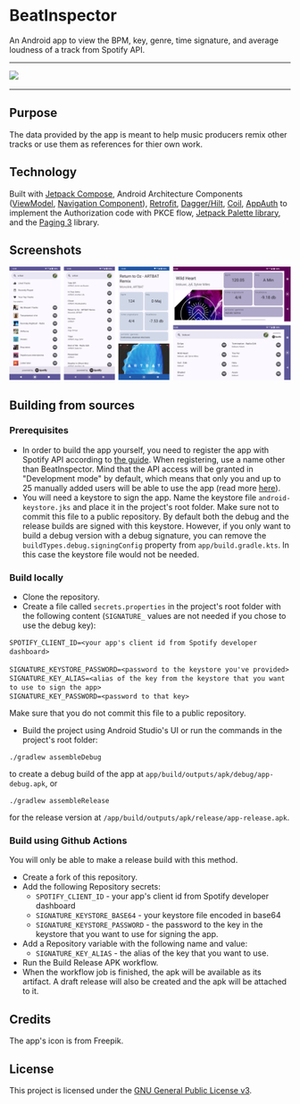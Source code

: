 # BeatInspector
An Android app to view the BPM, key, genre, time signature, and average loudness of a track from Spotify API.

---
[<img src="https://gitlab.com/IzzyOnDroid/repo/-/raw/master/assets/IzzyOnDroid2.png" width="200px">](https://apt.izzysoft.de/fdroid/index/apk/io.github.leonidius20.beatinspector/)

---

## Purpose
The data provided by the app is meant to help music producers remix other tracks or use them as references for thier own work.
## Technology
Built with [Jetpack Compose](https://developer.android.com/jetpack/compose), Android Architecture Components ([ViewModel](https://developer.android.com/topic/libraries/architecture/viewmodel), [Navigation Component](https://developer.android.com/jetpack/androidx/releases/navigation)), [Retrofit](https://square.github.io/retrofit/), [Dagger/Hilt](https://dagger.dev/hilt/), [Coil](https://coil-kt.github.io/coil/), [AppAuth](https://github.com/openid/AppAuth-Android) to implement the Authorization code with PKCE flow, [Jetpack Palette library](https://developer.android.com/jetpack/androidx/releases/palette), and the [Paging 3](https://developer.android.com/topic/libraries/architecture/paging/v3-overview) library. 
## Screenshots
![Screenshots collage](/docs/screenshots/all.png)
## Building from sources
### Prerequisites 
- In order to build the app yourself, you need to register the app with Spotify API according to [the guide](https://developer.spotify.com/documentation/web-api/concepts/apps). When registering, use a name other than BeatInspector. Mind that the API access will be granted in "Development mode" by default, which means that only you and up to 25 manually added users will be able to use the app (read more [here](https://developer.spotify.com/documentation/web-api/concepts/quota-modes)).
- You will need a keystore to sign the app. Name the keystore file `android-keystore.jks` and place it in the project's root folder. Make sure not to commit this file to a public repository. By default both the debug and the release builds are signed with this keystore. However, if you only want to build a debug version with a debug signature, you can remove the `buildTypes.debug.signingConfig` property from `app/build.gradle.kts`. In this case the keystore file would not be needed.
### Build locally
- Clone the repository.
- Create a file called `secrets.properties` in the project's root folder with the following content (`SIGNATURE_` values are not needed if you chose to use the debug key):
```
SPOTIFY_CLIENT_ID=<your app's client id from Spotify developer dashboard>

SIGNATURE_KEYSTORE_PASSWORD=<password to the keystore you've provided>
SIGNATURE_KEY_ALIAS=<alias of the key from the keystore that you want to use to sign the app>
SIGNATURE_KEY_PASSWORD=<password to that key>
```
Make sure that you do not commit this file to a public repository.
- Build the project using Android Studio's UI or run the commands in the project's root folder:
```
./gradlew assembleDebug
```
to create a debug build of the app at `app/build/outputs/apk/debug/app-debug.apk`, or
```
./gradlew assembleRelease
```
for the release version at `/app/build/outputs/apk/release/app-release.apk`.
### Build using Github Actions
You will only be able to make a release build with this method.
- Create a fork of this repository.
- Add the following Repository secrets:
  - `SPOTIFY_CLIENT_ID` - your app's client id from Spotify developer dashboard
  - `SIGNATURE_KEYSTORE_BASE64` - your keystore file encoded in base64
  - `SIGNATURE_KEYSTORE_PASSWORD` - the password to the key in the keystore that you want to use for signing the app.
- Add a Repository variable with the following name and value:
  - `SIGNATURE_KEY_ALIAS` - the alias of the key that you want to use.
- Run the Build Release APK workflow.
- When the workflow job is finished, the apk will be available as its artifact. A draft release will also be created and the apk will be attached to it.
## Credits
The app's icon is from Freepik.
## License
This project is licensed under the [GNU General Public License v3](LICENSE).
